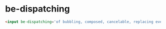 # be-dispatching

```html
<input be-dispatching='of bubbling, composed, cancelable, replacing event 402735ed-b9e8-4ef4-9e0d-3a6b385de863 on change.'>
```